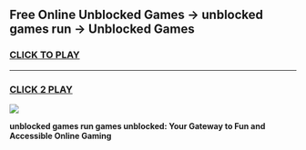 
## Free Online Unblocked Games → unblocked games run → Unblocked Games
<h3>
<a href="https://premium.freeplayer.one?title=unblocked_games_run&ref=21F">CLICK TO PLAY</a></h3>
<hr>

<h3>
<a href="https://premium.freeplayer.one?title=unblocked_games_run&ref=21F">CLICK 2 PLAY</a>
  
</h3>

<a href="https://premium.freeplayer.one?title=unblocked_games_run&ref=21F/"><img src="https://clearcache.store/games.png"></a>


**unblocked games run games unblocked: Your Gateway to Fun and Accessible Online Gaming**

